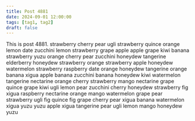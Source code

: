 ```yaml
---
title: Post 4881
date: 2024-09-01 12:00:00
tags: [tag1, tag2]
draft: false
---
```

This is post 4881.
strawberry
cherry
pear
ugli
strawberry
quince
orange
lemon
date
zucchini
lemon
strawberry
grape
apple
apple
grape
kiwi
banana
strawberry
yuzu
orange
cherry
pear
zucchini
honeydew
tangerine
elderberry
honeydew
strawberry
orange
strawberry
apple
honeydew
watermelon
strawberry
raspberry
date
orange
honeydew
tangerine
orange
banana
xigua
apple
banana
zucchini
banana
honeydew
kiwi
watermelon
tangerine
nectarine
orange
cherry
strawberry
mango
nectarine
grape
quince
grape
kiwi
ugli
lemon
pear
zucchini
cherry
honeydew
strawberry
fig
xigua
raspberry
nectarine
orange
mango
watermelon
grape
pear
strawberry
ugli
fig
quince
fig
grape
cherry
pear
xigua
banana
watermelon
xigua
yuzu
yuzu
apple
xigua
tangerine
pear
ugli
lemon
mango
honeydew
yuzu
